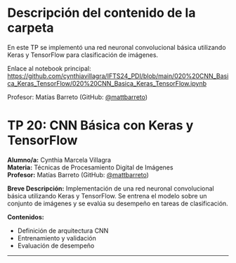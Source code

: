 # Descripción del contenido de la carpeta
En este TP se implementó una red neuronal convolucional básica utilizando Keras y TensorFlow para clasificación de imágenes.

Enlace al notebook principal: https://github.com/cynthiavillagra/IFTS24_PDI/blob/main/020%20CNN_Basica_Keras_TensorFlow/020%20CNN_Basica_Keras_TensorFlow.ipynb

Profesor: Matías Barreto (GitHub: [@mattbarreto](https://github.com/mattbarreto))

# TP 20: CNN Básica con Keras y TensorFlow

**Alumno/a:** Cynthia Marcela Villagra  
**Materia:** Técnicas de Procesamiento Digital de Imágenes  
**Profesor:** Matías Barreto (GitHub: [@mattbarreto](https://github.com/mattbarreto))

**Breve Descripción:**
Implementación de una red neuronal convolucional básica utilizando Keras y TensorFlow. Se entrena el modelo sobre un conjunto de imágenes y se evalúa su desempeño en tareas de clasificación.

**Contenidos:**
- Definición de arquitectura CNN
- Entrenamiento y validación
- Evaluación de desempeño

---
